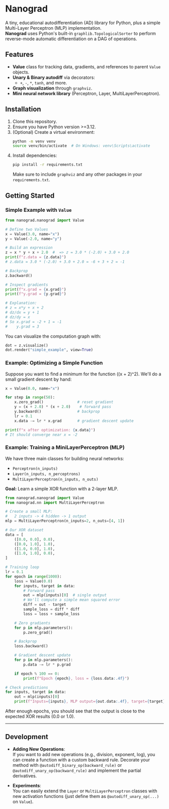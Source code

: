 # Nanograd

A tiny, educational autodifferentiation (AD) library for Python, plus a simple Multi-Layer Perceptron (MLP) implementation.  
**Nanograd** uses Python's built-in `graphlib.TopologicalSorter` to perform reverse-mode automatic differentiation on a DAG of operations.  

## Features

- **Value** class for tracking data, gradients, and references to parent `Value` objects.  
- **Unary & Binary autodiff** via decorators:
  - `+`, `-`, `*`, `tanh`, and more.
- **Graph visualization** through `graphviz`.
- **Mini neural network library** (Perceptron, Layer, MultiLayerPerceptron).

## Installation

1. Clone this repository.
2. Ensure you have Python version >=3.12.
3. (Optional) Create a virtual environment:  
   ```bash
   python -m venv venv
   source venv/bin/activate  # On Windows: venv\Scripts\activate
   ```
4. Install dependencies:  
   ```bash
   pip install -r requirements.txt
   ```
   Make sure to include `graphviz` and any other packages in your `requirements.txt`.

## Getting Started

### Simple Example with `Value`

```python
from nanograd.nanograd import Value

# Define two Values
x = Value(3.0, name="x")
y = Value(-2.0, name="y")

# Build an expression
z = x * y + x + 2.0  #  => z = 3.0 * (-2.0) + 3.0 + 2.0
print(f"z.data = {z.data}")  
# z.data = 3.0 * (-2.0) + 3.0 + 2.0 = -6 + 3 + 2 = -1

# Backprop
z.backward()

# Inspect gradients
print(f"x.grad = {x.grad}")
print(f"y.grad = {y.grad}")

# Explanation:
# z = x*y + x + 2
# dz/dx = y + 1
# dz/dy = x
# So x.grad = -2 + 1 = -1
#    y.grad = 3
```

You can visualize the computation graph with:

```python
dot = z.visualize()
dot.render("simple_example", view=True)
```

### Example: Optimizing a Simple Function

Suppose you want to find a minimum for the function \((x + 2)^2\). We'll do a small gradient descent by hand:

```python
x = Value(0.0, name="x")

for step in range(50):
    x.zero_grad()               # reset gradient
    y = (x + 2.0) * (x + 2.0)    # forward pass
    y.backward()                # backprop
    lr = 0.1
    x.data -= lr * x.grad       # gradient descent update

print(f"x after optimization: {x.data}")
# It should converge near x = -2
```

### Example: Training a MiniLayerPerceptron (MLP)

We have three main classes for building neural networks:

- `Perceptron(n_inputs)`
- `Layer(n_inputs, n_perceptrons)`
- `MultiLayerPerceptron(n_inputs, n_outs)`

**Goal:** Learn a simple XOR function with a 2-layer MLP.

```python
from nanograd.nanograd import Value
from nanograd.nn import MultiLayerPerceptron

# Create a small MLP:
#   2 inputs -> 4 hidden -> 1 output
mlp = MultiLayerPerceptron(n_inputs=2, n_outs=[4, 1])

# Our XOR dataset
data = [
    ([0.0, 0.0], 0.0),
    ([0.0, 1.0], 1.0),
    ([1.0, 0.0], 1.0),
    ([1.0, 1.0], 0.0),
]

# Training loop
lr = 0.1
for epoch in range(1000):
    loss = Value(0.0)
    for inputs, target in data:
        # Forward pass
        out = mlp(inputs)[0]  # single output
        # We'll compute a simple mean squared error
        diff = out - target
        sample_loss = diff * diff
        loss = loss + sample_loss

    # Zero gradients
    for p in mlp.parameters():
        p.zero_grad()

    # Backprop
    loss.backward()

    # Gradient descent update
    for p in mlp.parameters():
        p.data -= lr * p.grad

    if epoch % 100 == 0:
        print(f"Epoch {epoch}, loss = {loss.data:.4f}")

# Check predictions
for inputs, target in data:
    out = mlp(inputs)[0]
    print(f"Inputs={inputs}, MLP output={out.data:.4f}, target={target}")
```

After enough epochs, you should see that the output is close to the expected XOR results (0.0 or 1.0).  

---

## Development

- **Adding New Operations**:  
  If you want to add new operations (e.g., division, exponent, log), you can create a function with a custom backward rule. Decorate your method with `@autodiff_binary_op(backward_rule)` or `@autodiff_unary_op(backward_rule)` and implement the partial derivatives.

- **Experiments**:  
  You can easily extend the `Layer` or `MultiLayerPerceptron` classes with new activation functions (just define them as `@autodiff_unary_op(...)` on `Value`).
